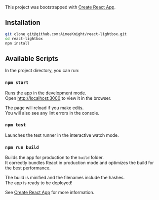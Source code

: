 This project was bootstrapped with [Create React App](https://github.com/facebookincubator/create-react-app).

## Installation

```sh
git clone git@github.com:AimeeKnight/react-lightbox.git
cd react-lightbox
npm install
```

## Available Scripts

In the project directory, you can run:

### `npm start`

Runs the app in the development mode.<br>
Open [http://localhost:3000](http://localhost:3000) to view it in the browser.

The page will reload if you make edits.<br>
You will also see any lint errors in the console.

### `npm test`

Launches the test runner in the interactive watch mode.<br>

### `npm run build`

Builds the app for production to the `build` folder.<br>
It correctly bundles React in production mode and optimizes the build for the best performance.

The build is minified and the filenames include the hashes.<br>
The app is ready to be deployed!

See [Create React App](https://github.com/facebookincubator/create-react-app) for more information.
